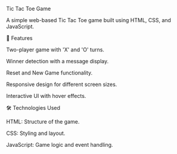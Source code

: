 Tic Tac Toe Game

A simple web-based Tic Tac Toe game built using HTML, CSS, and JavaScript.

📌 Features

Two-player game with 'X' and 'O' turns.

Winner detection with a message display.

Reset and New Game functionality.

Responsive design for different screen sizes.

Interactive UI with hover effects.

🛠️ Technologies Used

HTML: Structure of the game.

CSS: Styling and layout.

JavaScript: Game logic and event handling.
